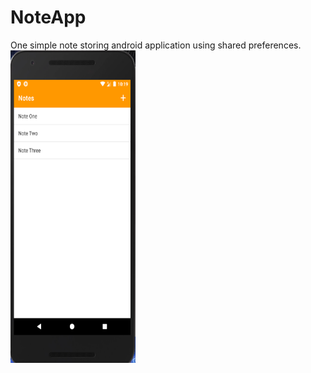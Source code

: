# NoteApp
One simple note storing android application using shared preferences.
<img src="images/note1.PNG" width="200" height="500"/>
